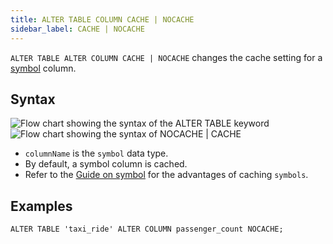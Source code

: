 ```yaml
---
title: ALTER TABLE COLUMN CACHE | NOCACHE
sidebar_label: CACHE | NOCACHE
---
```


`ALTER TABLE ALTER COLUMN CACHE | NOCACHE` changes the cache setting for a
[symbol](/docs/concept/symbol/) column.

## Syntax

![Flow chart showing the syntax of the ALTER TABLE keyword](/images/docs/diagrams/alterTable.svg)
![Flow chart showing the syntax of NOCACHE | CACHE](/images/docs/diagrams/alterTableNoCache.svg)

- `columnName` is the `symbol` data type.
- By default, a symbol column is cached.
- Refer to the [Guide on symbol](/docs/concept/symbol/#symbol-columns) for the
  advantages of caching `symbols`.

## Examples

```questdb-sql
ALTER TABLE 'taxi_ride' ALTER COLUMN passenger_count NOCACHE;
```

